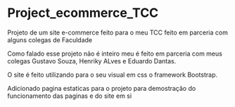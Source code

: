 # Project_ecommerce_TCC
 Projeto de um site e-commerce feito para o meu TCC feito em parceria com alguns colegas de Faculdade
 
 Como falado esse projeto não é inteiro meu é feito em parceria com
 meus colegas Gustavo Souza, Henriky ALves e Eduardo Dantas.

 O site é feito utilizando para o seu visual em css o framework Bootstrap.

 Adicionado pagina estaticas para o projeto para demostração do funcionamento das paginas e do site em si
